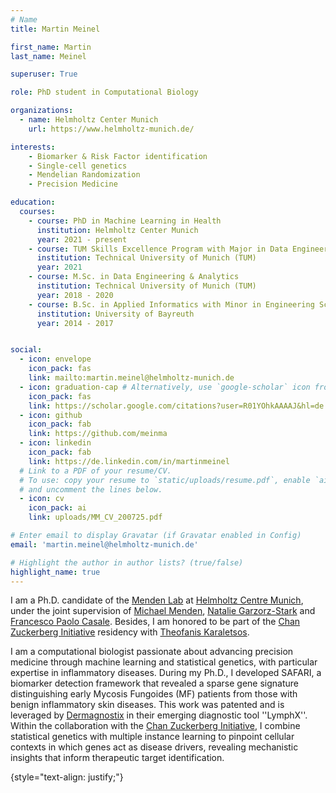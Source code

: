 ```yaml
---
# Name
title: Martin Meinel

first_name: Martin
last_name: Meinel

superuser: True

role: PhD student in Computational Biology

organizations:
  - name: Helmholtz Center Munich
    url: https://www.helmholtz-munich.de/

interests:
    - Biomarker & Risk Factor identification
    - Single-cell genetics
    - Mendelian Randomization
    - Precision Medicine

education:
  courses:
    - course: PhD in Machine Learning in Health
      institution: Helmholtz Center Munich
      year: 2021 - present
    - course: TUM Skills Excellence Program with Major in Data Engineering & Analytics and Minor in Economics
      institution: Technical University of Munich (TUM) 
      year: 2021
    - course: M.Sc. in Data Engineering & Analytics
      institution: Technical University of Munich (TUM)
      year: 2018 - 2020
    - course: B.Sc. in Applied Informatics with Minor in Engineering Science
      institution: University of Bayreuth
      year: 2014 - 2017


social:
  - icon: envelope
    icon_pack: fas
    link: mailto:martin.meinel@helmholtz-munich.de
  - icon: graduation-cap # Alternatively, use `google-scholar` icon from `ai` icon pack graduation-cap
    icon_pack: fas
    link: https://scholar.google.com/citations?user=R01YOhkAAAAJ&hl=de
  - icon: github
    icon_pack: fab
    link: https://github.com/meinma
  - icon: linkedin
    icon_pack: fab
    link: https://de.linkedin.com/in/martinmeinel
  # Link to a PDF of your resume/CV.
  # To use: copy your resume to `static/uploads/resume.pdf`, enable `ai` icons in `params.yaml`,
  # and uncomment the lines below.
  - icon: cv
    icon_pack: ai
    link: uploads/MM_CV_200725.pdf

# Enter email to display Gravatar (if Gravatar enabled in Config)
email: 'martin.meinel@helmholtz-munich.de'

# Highlight the author in author lists? (true/false)
highlight_name: true
---
```



I am a Ph.D. candidate of the [Menden Lab](https://www.helmholtz-munich.de/en/icb/research-groups/menden-lab) at [Helmholtz Centre Munich](https://www.helmholtz-munich.de/), under the joint supervision of [Michael Menden](https://findanexpert.unimelb.edu.au/profile/1048557-michael-menden), [Natalie Garzorz-Stark](https://dermagnostix.com/about-us/) and [Francesco Paolo Casale](https://www.helmholtz-munich.de/en/research-group-lab-77/francesco-paolo-casale). Besides, I am honored to be part of the [Chan Zuckerberg Initiative](https://chanzuckerberg.com/) residency with [Theofanis Karaletsos](https://scholar.google.de/citations?user=zrxafGsAAAAJ&hl=de).

I am a computational biologist passionate about advancing precision medicine through machine learning and statistical genetics, with particular expertise in inflammatory diseases. During my Ph.D., I developed SAFARI, a biomarker detection framework that revealed a sparse gene signature distinguishing early Mycosis Fungoides (MF) patients from those with benign inflammatory skin diseases. This work was patented and is leveraged by [Dermagnostix](https://dermagnostix.com/pipeline-products/) in their emerging diagnostic tool ''LymphX''. 
Within the collaboration with the [Chan Zuckerberg Initiative](https://chanzuckerberg.com/), I combine statistical genetics with multiple instance learning to pinpoint cellular contexts in which genes act as disease drivers, revealing mechanistic insights that inform therapeutic target identification.


{style="text-align: justify;"}
